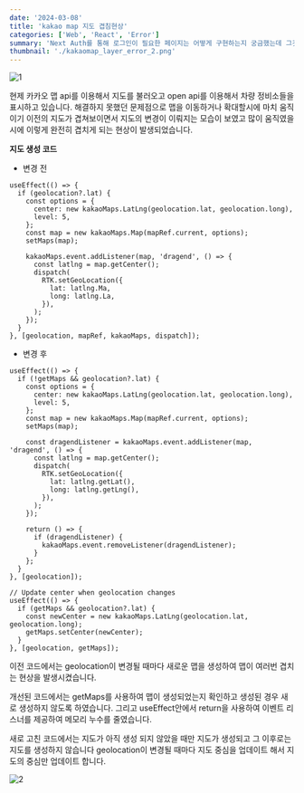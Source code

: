 ```yaml
---
date: '2024-03-08'
title: 'kakao map 지도 겹침현상'
categories: ['Web', 'React', 'Error']
summary: 'Next Auth를 통해 로그인이 필요한 페이지는 어떻게 구현하는지 궁금했는데 그것에 대해서 알아보았습니다.'
thumbnail: './kakaomap_layer_error_2.png'
---
```


![1](https://i.ibb.co/3yXS4K3/kakaomap-layer-error-1.png)

현제 카카오 맵 api를 이용해서 지도를 불러오고 open api를 이용해서 차량 정비소들을 표시하고 있습니다.
해결하지 못했던 문제점으로 맵을 이동하거나 확대할시에 마치 움직이기 이전의 지도가 겹쳐보이면서 지도의 변경이 이뤄지는 모습이 보였고 많이 움직였을시에 이렇게 완전히 겹치게 되는 현상이 발생되었습니다.

**지도 생성 코드**

- 변경 전

```tsx
useEffect(() => {
  if (geolocation?.lat) {
    const options = {
      center: new kakaoMaps.LatLng(geolocation.lat, geolocation.long),
      level: 5,
    };
    const map = new kakaoMaps.Map(mapRef.current, options);
    setMaps(map);

    kakaoMaps.event.addListener(map, 'dragend', () => {
      const latlng = map.getCenter();
      dispatch(
        RTK.setGeoLocation({
          lat: latlng.Ma,
          long: latlng.La,
        }),
      );
    });
  }
}, [geolocation, mapRef, kakaoMaps, dispatch]);
```

- 변경 후

```tsx
useEffect(() => {
  if (!getMaps && geolocation?.lat) {
    const options = {
      center: new kakaoMaps.LatLng(geolocation.lat, geolocation.long),
      level: 5,
    };
    const map = new kakaoMaps.Map(mapRef.current, options);
    setMaps(map);

    const dragendListener = kakaoMaps.event.addListener(map, 'dragend', () => {
      const latlng = map.getCenter();
      dispatch(
        RTK.setGeoLocation({
          lat: latlng.getLat(),
          long: latlng.getLng(),
        }),
      );
    });

    return () => {
      if (dragendListener) {
        kakaoMaps.event.removeListener(dragendListener);
      }
    };
  }
}, [geolocation]);

// Update center when geolocation changes
useEffect(() => {
  if (getMaps && geolocation?.lat) {
    const newCenter = new kakaoMaps.LatLng(geolocation.lat, geolocation.long);
    getMaps.setCenter(newCenter);
  }
}, [geolocation, getMaps]);
```

이전 코드에서는 geolocation이 변경될 때마다 새로운 맵을 생성하여 맵이 여러번 겹치는 현상을 발생시켰습니다.

개선된 코드에서는 getMaps를 사용하여 맵이 생성되었는지 확인하고 생성된 경우 새로 생성하지 않도록 하였습니다.
그리고 useEffect안에서 return을 사용하여 이벤트 리스너를 제공하여 메모리 누수를 줄였습니다.

새로 고친 코드에서는 지도가 아직 생성 되지 않았을 때만 지도가 생성되고 그 이후로는 지도를 생성하지 않습니다
geolocation이 변경될 때마다 지도 중심을 업데이트 해서 지도의 중심만 업데이트 합니다.

![2](https://i.ibb.co/gtwY4R4/kakaomap-layer-error-2.png)
